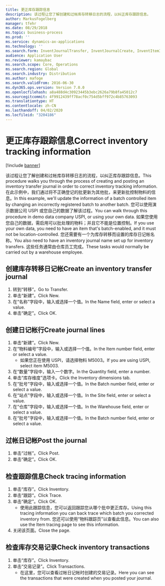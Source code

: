 ```yaml
---
title: 更正库存跟踪信息
description: 该过程让您了解创建和过帐库存转移日志的流程，以纠正库存跟踪信息。
author: MarkusFogelberg
manager: tfehr
ms.date: 08/29/2018
ms.topic: business-process
ms.prod: ''
ms.service: dynamics-ax-applications
ms.technology: ''
ms.search.form: InventJournalTransfer, InventJournalCreate, InventItemIdLookupSimple, InventBatchIdLookup, InventLocationIdLookup, InventDimTracking, InventTrans
audience: Application User
ms.reviewer: kamaybac
ms.search.scope: Core, Operations
ms.search.region: Global
ms.search.industry: Distribution
ms.author: mafoge
ms.search.validFrom: 2016-06-30
ms.dyn365.ops.version: Version 7.0.0
ms.openlocfilehash: a8a488d4c30923445b3ebc2626a79b8fa45012c7
ms.sourcegitcommit: 4f9912439ff78acf0c754d5bff972c4b85763093
ms.translationtype: HT
ms.contentlocale: zh-CN
ms.lasthandoff: 04/02/2020
ms.locfileid: "3204186"
---
```

# <a name="correct-inventory-tracking-information"></a><span data-ttu-id="964a6-103">更正库存跟踪信息</span><span class="sxs-lookup"><span data-stu-id="964a6-103">Correct inventory tracking information</span></span>

[!include [banner](../../includes/banner.md)]

<span data-ttu-id="964a6-104">该过程让您了解创建和过帐库存转移日志的流程，以纠正库存跟踪信息。</span><span class="sxs-lookup"><span data-stu-id="964a6-104">This procedure walks you through the process of creating and posting an inventory transfer journal in order to correct inventory tracking information.</span></span> <span data-ttu-id="964a6-105">在此示例中，我们通过将不正确登记的批更新为其他批，来更新批控制物料的信息。</span><span class="sxs-lookup"><span data-stu-id="964a6-105">In this example, we'll update the information of a batch controlled item by changing an incorrectly registered batch to another batch.</span></span> <span data-ttu-id="964a6-106">您可以使用演示数据公司 USPI 或您自己的数据了解该过程。</span><span class="sxs-lookup"><span data-stu-id="964a6-106">You can walk through this procedure in demo data company USPI, or using your own data.</span></span> <span data-ttu-id="964a6-107">如果您使用您自己的数据，需启用可以批处理的物料；并且它不能是位置控制。</span><span class="sxs-lookup"><span data-stu-id="964a6-107">If you use your own data, you need to have an item that's batch-enabled, and it must not be location-controlled.</span></span> <span data-ttu-id="964a6-108">您还需要有一个为库存转移而设置的库存日记帐名称。</span><span class="sxs-lookup"><span data-stu-id="964a6-108">You also need to have an inventory journal name set up for inventory transfers.</span></span> <span data-ttu-id="964a6-109">这些任务通常由仓库员工完成。</span><span class="sxs-lookup"><span data-stu-id="964a6-109">These tasks would normally be carried out by a warehouse employee.</span></span>


## <a name="create-an-inventory-transfer-journal"></a><span data-ttu-id="964a6-110">创建库存转移日记帐</span><span class="sxs-lookup"><span data-stu-id="964a6-110">Create an inventory transfer journal</span></span>
1. <span data-ttu-id="964a6-111">转到“转移”。</span><span class="sxs-lookup"><span data-stu-id="964a6-111">Go to Transfer.</span></span>
2. <span data-ttu-id="964a6-112">单击“新建”。</span><span class="sxs-lookup"><span data-stu-id="964a6-112">Click New.</span></span>
3. <span data-ttu-id="964a6-113">在“名称”字段中，输入或选择一个值。</span><span class="sxs-lookup"><span data-stu-id="964a6-113">In the Name field, enter or select a value.</span></span>
4. <span data-ttu-id="964a6-114">单击“确定”。</span><span class="sxs-lookup"><span data-stu-id="964a6-114">Click OK.</span></span>

## <a name="create-journal-lines"></a><span data-ttu-id="964a6-115">创建日记帐行</span><span class="sxs-lookup"><span data-stu-id="964a6-115">Create journal lines</span></span>
1. <span data-ttu-id="964a6-116">单击“新建”。</span><span class="sxs-lookup"><span data-stu-id="964a6-116">Click New.</span></span>
2. <span data-ttu-id="964a6-117">在“物料编号”字段中，输入或选择一个值。</span><span class="sxs-lookup"><span data-stu-id="964a6-117">In the Item number field, enter or select a value.</span></span>
    * <span data-ttu-id="964a6-118">如果您正在使用 USPI，请选择物料 M5003。</span><span class="sxs-lookup"><span data-stu-id="964a6-118">If you are using USPI, select item M5003.</span></span>  
3. <span data-ttu-id="964a6-119">在“数量”字段中，输入一个数字。</span><span class="sxs-lookup"><span data-stu-id="964a6-119">In the Quantity field, enter a number.</span></span>
4. <span data-ttu-id="964a6-120">单击“库存维度”选项卡。</span><span class="sxs-lookup"><span data-stu-id="964a6-120">Click the Inventory dimensions tab.</span></span>
5. <span data-ttu-id="964a6-121">在“批号”字段中，输入或选择一个值。</span><span class="sxs-lookup"><span data-stu-id="964a6-121">In the Batch number field, enter or select a value.</span></span>
6. <span data-ttu-id="964a6-122">在“站点”字段中，输入或选择一个值。</span><span class="sxs-lookup"><span data-stu-id="964a6-122">In the Site field, enter or select a value.</span></span>
7. <span data-ttu-id="964a6-123">在“仓库”字段中，输入或选择一个值。</span><span class="sxs-lookup"><span data-stu-id="964a6-123">In the Warehouse field, enter or select a value.</span></span>
8. <span data-ttu-id="964a6-124">在“批号”字段中，输入或选择一个值。</span><span class="sxs-lookup"><span data-stu-id="964a6-124">In the Batch number field, enter or select a value.</span></span>

## <a name="post-the-journal"></a><span data-ttu-id="964a6-125">过帐日记帐</span><span class="sxs-lookup"><span data-stu-id="964a6-125">Post the journal</span></span>
1. <span data-ttu-id="964a6-126">单击“过帐”。</span><span class="sxs-lookup"><span data-stu-id="964a6-126">Click Post.</span></span>
2. <span data-ttu-id="964a6-127">单击“确定”。</span><span class="sxs-lookup"><span data-stu-id="964a6-127">Click OK.</span></span>

## <a name="check-tracing-information"></a><span data-ttu-id="964a6-128">检查跟踪信息</span><span class="sxs-lookup"><span data-stu-id="964a6-128">Check tracing information</span></span>
1. <span data-ttu-id="964a6-129">单击“库存”。</span><span class="sxs-lookup"><span data-stu-id="964a6-129">Click Inventory.</span></span>
2. <span data-ttu-id="964a6-130">单击“跟踪“。</span><span class="sxs-lookup"><span data-stu-id="964a6-130">Click Trace.</span></span>
3. <span data-ttu-id="964a6-131">单击“确定”。</span><span class="sxs-lookup"><span data-stu-id="964a6-131">Click OK.</span></span>
    * <span data-ttu-id="964a6-132">使用此跟踪信息，您可以返回跟踪您从哪个批中更正库存。</span><span class="sxs-lookup"><span data-stu-id="964a6-132">Using this tracing information you can back trace which batch you corrected inventory from.</span></span>  <span data-ttu-id="964a6-133">您还可以使用“物料跟踪页”以查看此信息。</span><span class="sxs-lookup"><span data-stu-id="964a6-133">You can also use the Item tracing page to see this information.</span></span>  
4. <span data-ttu-id="964a6-134">关闭该页面。</span><span class="sxs-lookup"><span data-stu-id="964a6-134">Close the page.</span></span>

## <a name="check-inventory-transactions"></a><span data-ttu-id="964a6-135">检查库存交易记录</span><span class="sxs-lookup"><span data-stu-id="964a6-135">Check inventory transactions</span></span>
1. <span data-ttu-id="964a6-136">单击“库存”。</span><span class="sxs-lookup"><span data-stu-id="964a6-136">Click Inventory.</span></span>
2. <span data-ttu-id="964a6-137">单击“交易记录”。</span><span class="sxs-lookup"><span data-stu-id="964a6-137">Click Transactions.</span></span>
    * <span data-ttu-id="964a6-138">在这里，您可以查看过帐日记帐时创建的交易记录。</span><span class="sxs-lookup"><span data-stu-id="964a6-138">Here you can see the transactions that were created when you posted your journal.</span></span>   

